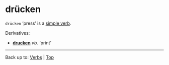# drücken

`drücken` ‘press’ is a [simple verb](../../simpleVerbs.md).

Derivatives:
- **[drucken](drucken.md)** *vb.* ‘print’

----

Back up to: [Verbs](../../index.md) | [Top](../../../index.md)
